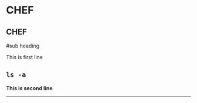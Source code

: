 **CHEF**
===
CHEF
-----
#sub heading

This is first line

`ls -a`
-----

**This is second line**

---



